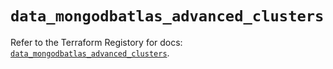 # `data_mongodbatlas_advanced_clusters`

Refer to the Terraform Registory for docs: [`data_mongodbatlas_advanced_clusters`](https://registry.terraform.io/providers/mongodb/mongodbatlas/1.11.0/docs/data-sources/advanced_clusters).
